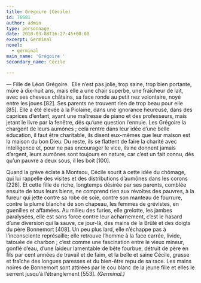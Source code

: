 ```yaml
---
title: Grégoire (Cécile)
id: 76681
author: admin
type: personnage
date: 2010-03-08T16:27:45+00:00
excerpt: Germinal
novel:
  - germinal
main_name: 'Grégoire '
secondary_name: Cécile

---
```

— Fille de Léon Grégoire.  Elle n&rsquo;est pas jolie, trop saine, trop bien portante, mûre à dix-huit ans, mais elle a une chair superbe, une fraîcheur de lait, avec ses cheveux châtains, sa face ronde au petit nez volontaire, noyé entre les joues [82]. Ses parents ne trouvent rien de trop beau pour elle [85]. Elle a été élevée à la Piolaine, dans une ignorance heureuse, dans des caprices d&rsquo;enfant, ayant une maîtresse de piano et des professeurs, mais jetant le livre par la fenêtre, dés qu&rsquo;une question l&rsquo;ennuie. Les Grégoire la chargent de leurs aumônes ; cela rentre dans leur idée d&rsquo;une belle éducation, il faut être charitable, ils disent eux-mêmes que leur maison est la maison du bon Dieu. Du reste, ils se flattent de faire la charité avec intelligence et, pour ne pas encourager le vice, ils ne donnent jamais d&rsquo;argent, leurs aumônes sont toujours en nature, car c&rsquo;est un fait connu, dès qu&rsquo;un pauvre a deux sous, il les boit [100].

Quand la grève éclate à Montsou, Cécile sourit à cette idée du chômage, qui lui rappelle des visites et des distributions d&rsquo;aumônes dans les corons [228]. Et cette fille de riche, longtemps désirée par ses parents, comblée ensuite de tous leurs biens, ne comprend rien aux révoltes des pauvres, à la fureur qui jette contre sa robe de soie, contre son manteau de fourrure, contre la plume blanche de son chapeau, les femmes de grévistes, en guenilles et affamées. Au milieu des furies, elle grelotte, les jambes paralysées, elle est sans force contre leur acharnement, c&rsquo;est le hasard d&rsquo;une diversion qui la sauve, ce jour-là, des mains de la Brûlé et des doigts du père Bonnemort [408]. Un peu plus lard, elle n&rsquo;échappe pas à l&rsquo;inconsciente représaille; elle retrouve l&rsquo;homme à la face carrée, livide, tatouée de charbon ; c&rsquo;est comme une fascination entre le vieux mineur, gonflé d&rsquo;eau, d&rsquo;une laideur lamentable de bête fourbue, détruit de père en fils par cent années de travail et de faim, et la belle et saine Cécile, grasse et fraîche des longues paresses et du bien-être repu de sa race. Les mains noires de Bonnemort sont attirées par le cou blanc de la jeune fille et elles le serrent jusqu&rsquo;à l&rsquo;étranglement [553]. _(Germinal.)_